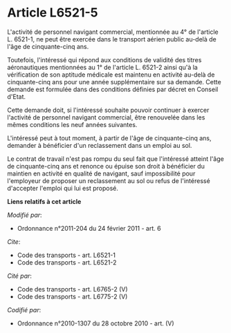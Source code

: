 # Article L6521-5

L'activité de personnel navigant commercial, mentionnée au 4° de l'article L. 6521-1, ne peut être exercée dans le transport
aérien public au-delà de l'âge de cinquante-cinq ans. 

Toutefois, l'intéressé qui répond aux conditions de validité des titres aéronautiques mentionnées au 1° de l'article L.
6521-2 ainsi qu'à la vérification de son aptitude médicale est maintenu en activité au-delà de cinquante-cinq ans pour une
année supplémentaire sur sa demande. Cette demande est formulée dans des conditions définies par décret en Conseil d'Etat. 

Cette demande doit, si l'intéressé souhaite pouvoir continuer à exercer l'activité de personnel navigant commercial, être
renouvelée dans les mêmes conditions les neuf années suivantes.

L'intéressé peut à tout moment, à partir de l'âge de cinquante-cinq ans, demander à bénéficier d'un reclassement dans un
emploi au sol. 

Le contrat de travail n'est pas rompu du seul fait que l'intéressé atteint l'âge de cinquante-cinq ans et renonce ou épuise
son droit à bénéficier du maintien en activité en qualité de navigant, sauf impossibilité pour l'employeur de proposer un
reclassement au sol ou refus de l'intéressé d'accepter l'emploi qui lui est proposé.

**Liens relatifs à cet article**

_Modifié par_:

  - Ordonnance n°2011-204 du 24 février 2011 - art. 6

_Cite_:

  - Code des transports - art. L6521-1
  - Code des transports - art. L6521-2

_Cité par_:

  - Code des transports - art. L6765-2 (V)
  - Code des transports - art. L6775-2 (V)

_Codifié par_:

  - Ordonnance n°2010-1307 du 28 octobre 2010 - art. (V)
